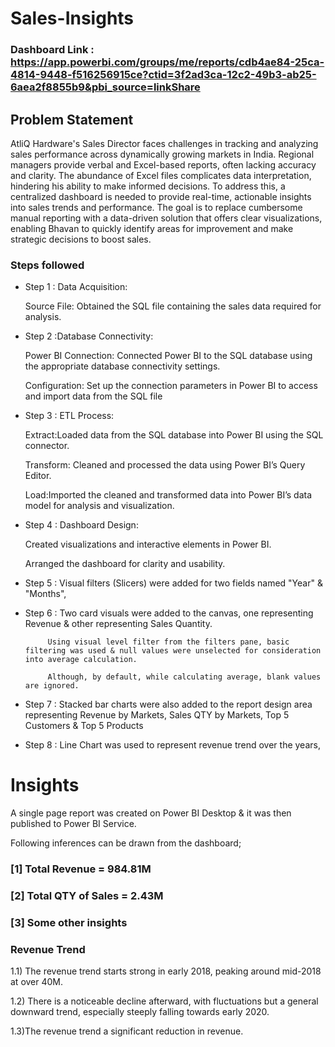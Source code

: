 
# Sales-Insights

### Dashboard Link : https://app.powerbi.com/groups/me/reports/cdb4ae84-25ca-4814-9448-f516256915ce?ctid=3f2ad3ca-12c2-49b3-ab25-6aea2f8855b9&pbi_source=linkShare

## Problem Statement

AtliQ Hardware's Sales Director faces challenges in tracking and analyzing sales performance across dynamically growing markets in India. Regional managers provide verbal and Excel-based reports, often lacking accuracy and clarity. The abundance of Excel files complicates data interpretation, hindering his 
ability to make informed decisions. To address this, a centralized dashboard is needed to provide real-time, actionable insights into sales trends and performance. The goal is to replace cumbersome manual reporting with a data-driven solution that offers clear visualizations, enabling Bhavan to quickly identify areas for improvement and make strategic decisions to boost sales.



### Steps followed 

- Step 1 : Data Acquisition:

  Source File: Obtained the SQL file containing the sales data required for analysis.

- Step 2 :Database Connectivity:

  Power BI Connection: Connected Power BI to the  SQL database using the appropriate database connectivity settings.
  
  Configuration: Set up the connection parameters in Power BI to access and import data from the SQL file
- Step 3 : ETL Process:

  Extract:Loaded data from the SQL database into Power BI using the SQL connector.

  Transform: Cleaned and processed the data using Power BI’s Query Editor.

  Load:Imported the cleaned and transformed data into Power BI’s data model for analysis and visualization.
- Step 4 : Dashboard Design:

  Created visualizations and interactive elements in Power BI.

  Arranged the dashboard for clarity and usability.
 
- Step 5 : Visual filters (Slicers) were added for two fields named "Year" & "Months", 
- Step 6 : Two card visuals were added to the canvas, one representing Revenue & other representing Sales Quantity.

           Using visual level filter from the filters pane, basic filtering was used & null values were unselected for consideration into average calculation.
           
           Although, by default, while calculating average, blank values are ignored.
- Step 7 : Stacked bar charts were also added to the report design area representing Revenue by Markets, Sales QTY by Markets, Top 5 Customers & Top 5 Products 
- Step 8 : Line Chart was used to represent revenue trend over the years,


# Insights

A single page report was created on Power BI Desktop & it was then published to Power BI Service.

Following inferences can be drawn from the dashboard;

### [1] Total Revenue = 984.81M

 
           
### [2] Total QTY of Sales = 2.43M
  
   
 ### [3] Some other insights
 
 ### Revenue Trend
 
 1.1) The revenue trend starts strong in early 2018, peaking around mid-2018 at over 40M. 
 
 1.2) There is a noticeable decline afterward, with fluctuations but a general downward trend, especially steeply falling towards early 2020.
 
 1.3)The revenue trend a significant reduction in revenue.
 
